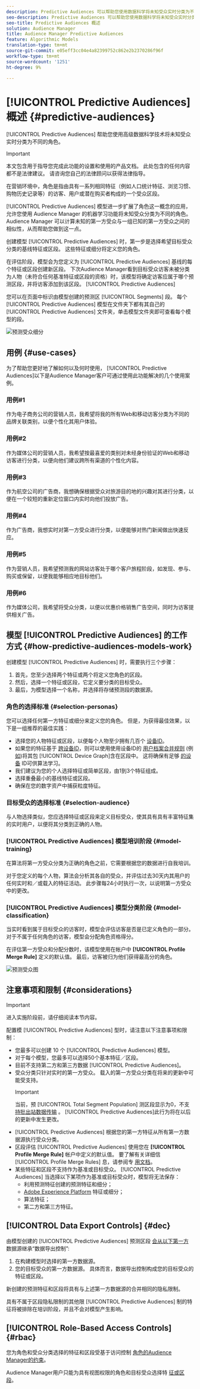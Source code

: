 ```yaml
---
description: Predictive Audiences 可以帮助您使用数据科学将未知受众实时分类为不同的角色。
seo-description: Predictive Audiences 可以帮助您使用数据科学将未知受众实时分类为不同的角色。
seo-title: Predictive Audiences 概述
solution: Audience Manager
title: Audience Manager Predictive Audiences
feature: Algorithmic Models
translation-type: tm+mt
source-git-commit: e05eff3cc04e4a82399752c862e2b2370286f96f
workflow-type: tm+mt
source-wordcount: '1251'
ht-degree: 9%

---
```



# [!UICONTROL Predictive Audiences] 概述 {#predictive-audiences}

[!UICONTROL Predictive Audiences] 帮助您使用高级数据科学技术将未知受众实时分类为不同的角色。

>[!IMPORTANT]
>本文包含用于指导您完成此功能的设置和使用的产品文档。 此处包含的任何内容都不是法律建议。 请咨询您自己的法律顾问以获得法律指导。

在营销环境中，角色是指由具有一系列相同特征（例如人口统计特征、浏览习惯、购物历史记录等）的访客、用户或潜在购买者构成的一个受众区段。

[!UICONTROL Predictive Audiences] 模型进一步扩展了角色这一概念的应用，允许您使用 Audience Manager 的机器学习功能将未知受众分类为不同的角色。Audience Manager 可以计算未知的第一方受众与一组已知的第一方受众之间的相似性，从而帮助您做到这一点。

创建模型 [!UICONTROL Predictive Audiences] 时，第一步是选择希望目标受众分类的基线特征或区段。 这些特征或细分将定义您的角色。

在评估阶段，模型会为您定义为 [!UICONTROL Predictive Audiences] 基线的每个特征或区段创建新区段。 下次Audience Manager看到目标受众访客未被分类为人物（未符合任何基准特征或区段的资格）时，该模型将确定访客应属于哪个预测区段，并将访客添加到该区段。 [!UICONTROL Predictive Audiences]

您可以在页面中标识由模型创建的预测区 [!UICONTROL Segments] 段。 每个 [!UICONTROL Predictive Audiences] 模型在文件夹下都有其自己的 [!UICONTROL Predictive Audiences] 文件夹，单击模型文件夹即可查看每个模型的段。

![预测受众细分](assets/predictive-audiences-segments.png)

## 用例 {#use-cases}

为了帮助您更好地了解如何以及何时使用， [!UICONTROL Predictive Audiences]以下是Audience Manager客户可通过使用此功能解决的几个使用案例。

### 用例#1

作为电子商务公司的营销人员，我希望将我的所有Web和移动访客分类为不同的品牌关联类别，以便个性化其用户体验。

### 用例#2

作为媒体公司的营销人员，我希望按最喜爱的类别对未经身份验证的Web和移动访客进行分类，以便向他们建议跨所有渠道的个性化内容。

### 用例#3

作为航空公司的广告商，我想确保根据受众对旅游目的地的兴趣对其进行分类，以便在一个较短的重新定位窗口内实时向他们投放广告。

### 用例#4

作为广告商，我想实时对第一方受众进行分类，以便能够对热门新闻做出快速反应。

### 用例#5

作为营销人员，我希望预测我的网站访客处于哪个客户旅程阶段，如发现、参与、购买或保留，以便我能够相应地目标他们。

### 用例#6

作为媒体公司，我希望将受众分类，以便以优惠价格销售广告空间，同时为访客提供相关广告。

## 模型 [!UICONTROL Predictive Audiences] 的工作方式 {#how-predictive-audiences-models-work}

创建模型 [!UICONTROL Predictive Audiences] 时，需要执行三个步骤：

1. 首先，您至少选择两个特征或两个将定义您角色的区段。
1. 然后，选择一个特征或区段，它定义要分类的目标受众。
1. 最后，为模型选择一个名称，并选择将存储预测段的数据源。

### 角色的选择标准 {#selection-personas}

您可以选择任何第一方特征或细分来定义您的角色。 但是，为获得最佳效果，以下是一组推荐的最佳实践：

* 选择您的人物特征或区段，以便每个人物至少拥有几百个 [设备ID](../../reference/ids-in-aam.md)。
* 如果您的特征基于 [跨设备ID](../../reference/ids-in-aam.md)，则可以使用使用设备ID的 [用户档案合并规则](../profile-merge-rules/merge-rules-overview.md) (例 [如](../../reference/ids-in-aam.md))将其包 [!UICONTROL Device Graph]含在区段中。 这将确保有足够 [的设备](../../reference/ids-in-aam.md) ID可供算法学习。
* 我们建议为您的个人选择特征或简单区段，由1到3个特征组成。
* 选择重叠最小的基线特征或区段。
* 确保在您的数字资产中捕获粒度特征。

### 目标受众的选择标准 {#selection-audience}

与人物选择类似，您应选择特征或区段来定义目标受众，使其具有具有丰富特征集的实时用户，以便将其分类到正确的人物。

### [!UICONTROL Predictive Audiences] 模型培训阶段 {#model-training}

在算法将第一方受众分类为正确的角色之前，它需要根据您的数据进行自我培训。

对于您定义的每个人物，算法会分析其各自的受众，并评估过去30天内其用户的任何实时和／或载入的特征活动。
此步骤每24小时执行一次，以说明第一方受众中的更改。

### [!UICONTROL Predictive Audiences] 模型分类阶段 {#model-classification}

当实时看到属于目标受众的访客时，模型会评估访客是否是已定义角色的一部分。 对于不属于任何角色的访客，模型会分配角色资格得分。

在评估第一方受众和分配分数时，该模型使用在帐户中 **[!UICONTROL Profile Merge Rule]** 定义的默认值。 最后，访客被归为他们获得最高分的角色。

![预测受众图](assets/predictive-audiences-graph.png)

## 注意事项和限制 {#considerations}

>[!IMPORTANT]
> 进入实施阶段前，请仔细阅读本节内容。

配置模 [!UICONTROL Predictive Audiences] 型时，请注意以下注意事项和限制：

* 您最多可以创建 10 个 [!UICONTROL Predictive Audiences] 模型。
* 对于每个模型，您最多可以选择50个基本特征／区段。
* 目前不支持第二方和第三方数据 [!UICONTROL Predictive Audiences]。
* 受众分类只针对实时的第一方受众。 载入的第一方受众分类在将来的更新中可能受支持。
   >[!IMPORTANT]
   > 当前，预 [!UICONTROL Total Segment Population] 测区段显示为0，不支 [持批出站数据传输](../../integration/receiving-audience-data/batch-outbound-transfers/batch-outbound-overview.md) 。 [!UICONTROL Predictive Audiences]此行为将在以后的更新中发生更改。
* [!UICONTROL Predictive Audiences] 根据您的第一方特征从所有第一方数据源执行受众分类。
* 区段评估 [!UICONTROL Predictive Audiences] 使用您在 **[!UICONTROL Profile Merge Rule]** 帐户中定义的默认值。 要了解有关详细信 [!UICONTROL Profile Merge Rules] 息，请参阅专 [用文档](../profile-merge-rules/merge-rules-overview.md)。
* 某些特征和区段不支持作为基准或目标受众。 [!UICONTROL Predictive Audiences] 当选择以下某项作为基准或目标受众时，模型将无法保存：
   * 利用预测特征创建的预测特征和细分；
   * [Adobe Experience Platform](../integration/../../integration/integration-aep/aam-aep-audience-sharing.md) 特征或细分；
   * 算法特征；
   * 第二方和第三方特征。

## [!UICONTROL Data Export Controls] {#dec}

由模型创建的 [!UICONTROL Predictive Audiences] 预测区段 [会从以下第一方](https://docs.adobe.com/content/help/en/audience-manager/user-guide/features/data-export-controls.html) 数据源继承“数据导出控制”:

1. 在构建模型时选择的第一方数据源。
1. 您的目标受众的第一方数据源。 具体而言，数据导出控制构成您的目标受众的特征或区段。

新创建的预测特征和区段将具有与上述第一方数据源的合并相同的隐私限制。

具有不属于区段隐私限制的其他限 [!UICONTROL Predictive Audiences] 制的特征将被排除在培训阶段，并且不会对模型产生影响。

## [!UICONTROL Role-Based Access Controls] {#rbac}

您为角色和受众分类选择的特征和区段受基于访问控制 [角色的Audience Manager的约束](https://docs.adobe.com/content/help/en/audience-manager/user-guide/features/administration/administration-overview.html)。

Audience Manager用户只能为具有视图权限的角色和目标受众选择特 [征或区段](https://docs.adobe.com/content/help/en/audience-manager/user-guide/features/administration/administration-overview.html#wild-card-permissions)。
